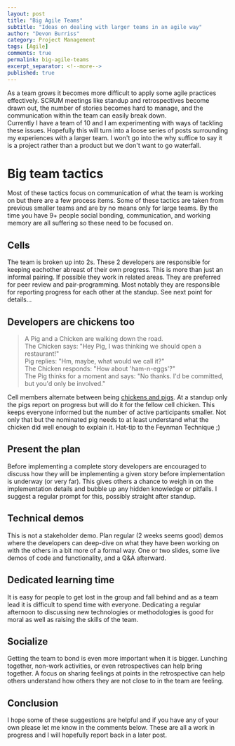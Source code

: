 ```yaml
---
layout: post
title: "Big Agile Teams"
subtitle: "Ideas on dealing with larger teams in an agile way"
author: "Devon Burriss"
category: Project Management
tags: [Agile]
comments: true
permalink: big-agile-teams
excerpt_separator: <!--more-->
published: true
---
```


As a team grows it becomes more difficult to apply some agile practices effectively. SCRUM meetings like standup and retrospectives become drawn out, the number of stories becomes hard to manage, and the communication within the team can easily break down.  
Currently I have a team of 10 and I am experimenting with ways of tackling these issues. Hopefully this will turn into a loose series of posts surrounding my experiences with a larger team. I won't go into the why suffice to say it is a project rather than a product but we don't want to go waterfall.

# Big team tactics

Most of these tactics focus on communication of what the team is working on but there are a few process items. Some of these tactics are taken from previous smaller teams and are by no means only for large teams. By the time you have 9+ people social bonding, communication, and working memory are all suffering so these need to be focused on.

## Cells

The team is broken up into 2s. These 2 developers are responsible for keeping eachother abreast of their own progress. This is more than just an informal pairing. If possible they work in related areas. They are preferred for peer review and pair-programming. Most notably they are responsible for reporting progress for each other at the standup. See next point for details...

## Developers are chickens too

> A Pig and a Chicken are walking down the road.  
> The Chicken says: "Hey Pig, I was thinking we should open a restaurant!"  
> Pig replies: "Hm, maybe, what would we call it?"  
> The Chicken responds: "How about 'ham-n-eggs'?"  
> The Pig thinks for a moment and says: "No thanks. I'd be committed, but you'd only be involved."

Cell members alternate between being [chickens and pigs](https://en.wikipedia.org/wiki/The_Chicken_and_the_Pig). At a standup only the pigs report on progress but will do it for the fellow cell chicken. This keeps everyone informed but the number of active participants smaller. Not only that but the nominated pig needs to at least understand what the chicken did well enough to explain it. Hat-tip to the Feynman Technique ;)

## Present the plan

Before implementing a complete story developers are encouraged to discuss how they will be implementing a given story before implementation is underway (or very far). This gives others a chance to weigh in on the implementation details and bubble up any hidden knowledge or pitfalls. I suggest a regular prompt for this, possibly straight after standup.

## Technical demos

This is not a stakeholder demo. Plan regular (2 weeks seems good) demos where the developers can deep-dive on what they have been working on with the others in a bit more of a formal way. One or two slides, some live demos of code and functionality, and a Q&A afterward.

## Dedicated learning time

It is easy for people to get lost in the group and fall behind and as a team lead it is difficult to spend time with everyone. Dedicating a regular afternoon to discussing new technologies or methodologies is good for moral as well as raising the skills of the team.

## Socialize

Getting the team to bond is even more important when it is bigger. Lunching together, non-work activities, or even retrospectives can help bring together. A focus on sharing feelings at points in the retrospective can help others understand how others they are not close to in the team are feeling. 

## Conclusion

I hope some of these suggestions are helpful and if you have any of your own please let me know in the comments below. These are all a work in progress and I will hopefully report back in a later post.
